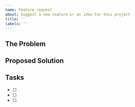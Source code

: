 ```yaml
---
name: Feature request
about: Suggest a new feature or an idea for this project
title: ''
labels: ''
---
```


## The Problem

## Proposed Solution

## Tasks
- [ ]
- [ ]
- [ ]
